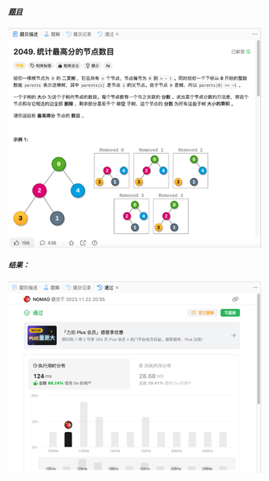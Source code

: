 ##### [题目](https://leetcode.cn/problems/count-nodes-with-the-highest-score/description/)
![pic](img.png)
##### 结果：
![pic](result.png)